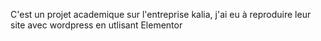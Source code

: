 C'est un projet academique sur l'entreprise kalia, j'ai eu à reproduire leur site avec wordpress en utlisant Elementor

